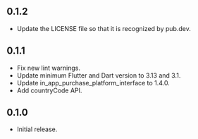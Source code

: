 ## 0.1.2

* Update the LICENSE file so that it is recognized by pub.dev.

## 0.1.1

* Fix new lint warnings.
* Update minimum Flutter and Dart version to 3.13 and 3.1.
* Update in_app_purchase_platform_interface to 1.4.0.
* Add countryCode API.

## 0.1.0

* Initial release.